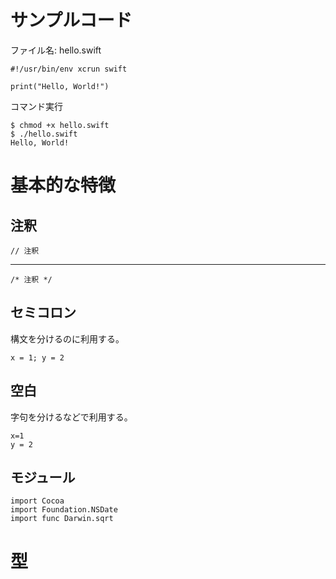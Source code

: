 # サンプルコード
ファイル名: hello.swift

    #!/usr/bin/env xcrun swift

    print("Hello, World!")

コマンド実行

    $ chmod +x hello.swift
    $ ./hello.swift
    Hello, World!

# 基本的な特徴
## 注釈

    // 注釈

---

    /* 注釈 */

## セミコロン
構文を分けるのに利用する。

    x = 1; y = 2

## 空白
字句を分けるなどで利用する。

    x=1
    y = 2

## モジュール

    import Cocoa
    import Foundation.NSDate
    import func Darwin.sqrt

# 型

